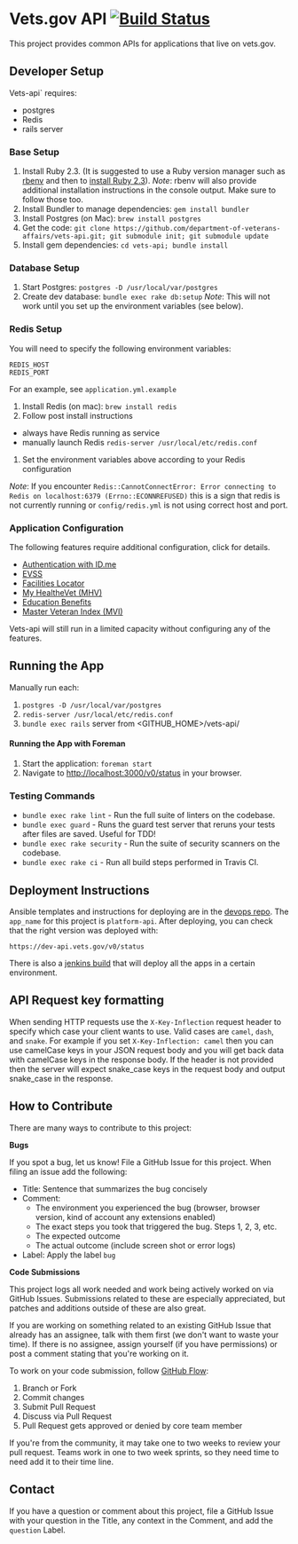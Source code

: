 # Vets.gov API [![Build Status](https://dev.vets.gov/jenkins/buildStatus/icon?job=department-of-veterans-affairs/vets-api/master&build=5)](http://jenkins.vetsgov-internal/job/department-of-veterans-affairs/job/vets-api/job/master/5/)

This project provides common APIs for applications that live on vets.gov.

## Developer Setup
Vets-api` requires:
- postgres
- Redis
- rails server

### Base Setup

1. Install Ruby 2.3. (It is suggested to use a Ruby version manager such as [rbenv](https://github.com/rbenv/rbenv#installation) and then to [install Ruby 2.3](https://github.com/rbenv/rbenv#installing-ruby-versions)).
*Note*: rbenv will also provide additional installation instructions in the console output. Make sure to follow those too.
1. Install Bundler to manage dependencies: `gem install bundler`
1. Install Postgres (on Mac): `brew install postgres`
1. Get the code: `git clone https://github.com/department-of-veterans-affairs/vets-api.git; git submodule init; git submodule update`
1. Install gem dependencies: `cd vets-api; bundle install`

### Database Setup
1. Start Postgres: `postgres -D /usr/local/var/postgres`
1. Create dev database: `bundle exec rake db:setup`
*Note*: This will not work until you set up the environment variables (see below).

### Redis Setup
You will need to specify the following environment variables:
```
REDIS_HOST
REDIS_PORT
```

For an example, see `application.yml.example`

1. Install Redis (on mac): `brew install redis`
1. Follow post install instructions
  - always have Redis running as service
  - manually launch Redis `redis-server /usr/local/etc/redis.conf`
1. Set the environment variables above according to your Redis configuration

*Note*: If you encounter `Redis::CannotConnectError: Error connecting to Redis on localhost:6379 (Errno::ECONNREFUSED)`
this is a sign that redis is not currently running or `config/redis.yml` is not using correct host and port.

### Application Configuration
The following features require additional configuration, click for details.
- [Authentication with ID.me](/docs/setup/authentication_with_idme.md)
- [EVSS](/docs/setup/evss.md)
- [Facilities Locator](/docs/setup/facilities_locator.md)
- [My HealtheVet (MHV)](/docs/setup/mhv.md)
- [Education Benefits](/docs/setup/edu_benefits.md)
- [Master Veteran Index (MVI)](/docs/setup/mvi.md)

Vets-api will still run in a limited capacity without configuring any of the features.

## Running the App
Manually run each:

1. `postgres -D /usr/local/var/postgres`
1. `redis-server /usr/local/etc/redis.conf`
1. `bundle exec rails` server from <GITHUB_HOME>/vets-api/

#### Running the App with Foreman
1. Start the application: `foreman start`
1. Navigate to <http://localhost:3000/v0/status> in your browser.

### Testing Commands
- `bundle exec rake lint` - Run the full suite of linters on the codebase.
- `bundle exec guard` - Runs the guard test server that reruns your tests after files are saved. Useful for TDD!
- `bundle exec rake security` - Run the suite of security scanners on the codebase.
- `bundle exec rake ci` - Run all build steps performed in Travis CI.

## Deployment Instructions

Ansible templates and instructions for deploying are in the [devops repo](https://github.com/department-of-veterans-affairs/devops/tree/master/ansible). The `app_name` for this project is `platform-api`. After deploying, you can check that the right version was deployed with:
```
https://dev-api.vets.gov/v0/status
```

There is also a [jenkins build](https://dev.vets.gov/jenkins/job/vets_gov_deploy_all/) that will deploy all the apps in a certain environment.

## API Request key formatting

When sending HTTP requests use the `X-Key-Inflection` request header to specify which case your client wants to use. Valid cases are `camel`, `dash`, and `snake`. For example if you set `X-Key-Inflection: camel` then you can use camelCase keys in your JSON request body and you will get back data with camelCase keys in the response body. If the header is not provided then the server will expect snake_case keys in the request body and output snake_case in the response.

## How to Contribute

There are many ways to contribute to this project:

**Bugs**

If you spot a bug, let us know! File a GitHub Issue for this project. When filing an issue add the following:

- Title: Sentence that summarizes the bug concisely
- Comment:
    - The environment you experienced the bug (browser, browser version, kind of account any extensions enabled)
    - The exact steps you took that triggered the bug. Steps 1, 2, 3, etc.
    - The expected outcome
    - The actual outcome (include screen shot or error logs)
- Label: Apply the label `bug`

**Code Submissions**

This project logs all work needed and work being actively worked on via GitHub Issues. Submissions related to these are especially appreciated, but patches and additions outside of these are also great.

If you are working on something related to an existing GitHub Issue that already has an assignee, talk with them first (we don't want to waste your time). If there is no assignee, assign yourself (if you have permissions) or post a comment stating that you're working on it.

To work on your code submission, follow [GitHub Flow](https://guides.github.com/introduction/flow/):

1. Branch or Fork
1. Commit changes
1. Submit Pull Request
1. Discuss via Pull Request
1. Pull Request gets approved or denied by core team member

If you're from the community, it may take one to two weeks to review your pull request. Teams work in one to two week sprints, so they need time to need add it to their time line.

## Contact

If you have a question or comment about this project, file a GitHub Issue with your question in the Title, any context in the Comment, and add the `question` Label.
